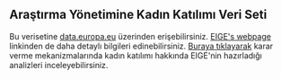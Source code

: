 
## Araştırma Yönetimine Kadın Katılımı Veri Seti

Bu verisetine [data.europa.eu](https://data.europa.eu/data/datasets/gender-training-resources?locale=en) üzerinden erişebilirsiniz. [EIGE's webpage](https://eige.europa.eu/gender-statistics/dgs/indicator/wmidm_educ__wmid_resfund/bar) linkinden de daha detaylı bilgileri edinebilirsiniz. [Buraya tıklayarak](https://eige.europa.eu/gender-statistics/dgs/data-talks/decision-making-environment-and-climate-change-women-woefully-under-represented-eu-member-states) karar verme mekanizmalarında kadın katılımı hakkında EIGE'nin hazırladığı analizleri inceleyebilirsiniz. 